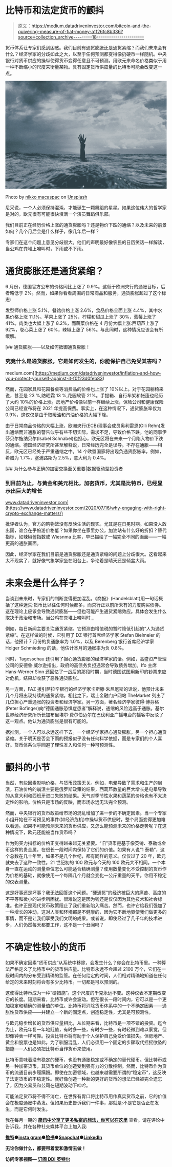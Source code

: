 # 比特币和法定货币的颤抖

> 原文：<https://medium.datadriveninvestor.com/bitcoin-and-the-quivering-measure-of-fiat-money-a1f26fc8b336?source=collection_archive---------18----------------------->

货币体系让专家们感到困惑。我们目前有通货膨胀还是通货紧缩？而我们未来会有什么？经济学家的分歧如此之大，以至于任何预测都变得像扔硬币一样随机。中央银行对货币供应的操纵使得货币变得任意且不可预测。用欧元来命名价格类似于用一种不断缩小的尺度来衡量某物。具有固定货币供应量的比特币可能会改变这一点。

![](img/c165a3bafc82dda0f88dd64def81fbe2.png)

Photo by [nikko macaspac](https://unsplash.com/@nikkotations?utm_source=medium&utm_medium=referral) on [Unsplash](https://unsplash.com?utm_source=medium&utm_medium=referral)

尼采说，一个人必须保持混沌，才能诞生一颗舞蹈的星星。如果这位伟大的哲学家是对的，欧元很有可能很快填满一个演员舞蹈俱乐部。

我们目前正在经历价格上涨的通货膨胀吗？还是物价下跌的通缩？以及未来的前景如何？几个月后会是什么样子，像几年后一样？

专家们在这个问题上意见分歧很大。他们的声明最好像农民的日历笑话一样解读，当公鸡在粪堆上啼叫时，下雨或不下雨。

# 通货膨胀还是通货紧缩？

6 月份，德国官方公布的价格同比上涨了 0.9%。这低于欧洲央行的通胀目标，后者略低于 2%。然而，如果你看看周围的日常商品和服务，通货膨胀超过了这个标志:

发型师价格上涨 5.1%，餐馆价格上涨 2.6%，食品价格全面上涨 4.4%，其中水果价格上涨 11.1%。苹果上涨了 25%，柠檬和甜瓜上涨了 30%，蓝莓上涨了 41%。肉类也大幅上涨了 8.2%，而蔬菜价格在 4 月份大幅上涨:西葫芦上涨了 92%，卷心菜上涨了 60%，辣椒上涨了 56%。与此同时，这种情况应该会有所缓解。

[](https://medium.com/datadriveninvestor/inflation-and-how-you-protect-yourself-against-it-f0f23d0feb83) [## 通货膨胀——以及如何抵御通货膨胀！

### 究竟什么是通货膨胀，它是如何发生的，你能保护自己免受其害吗？

medium.com](https://medium.com/datadriveninvestor/inflation-and-how-you-protect-yourself-against-it-f0f23d0feb83) 

然而，花园家具和花园餐桌等消费品的价格也上涨了 10%以上。对于花园躺椅来说，甚至是 23 %,防晒霜 13 %,花园软管 21%。手提箱、自行车架和帐篷也经历了大约 10%的价格上涨。房地产价格像以前一样继续上涨，保险公司和健康保险公司已经宣布将在 2021 年提高保费。事实上，在这种情况下，通货膨胀率仅为 0.9%，这仅仅是由于取暖油和汽油价格的大幅下降。

由于日常商品价格的大幅上涨，欧洲央行(ECB)理事会成员奥利雷恩(Olli Rehn)发出通缩而非通胀的警告似乎有些不切实际。需求不足，导致价格下跌。他的同事伊莎贝尔施纳贝尔(Isabel Schnabel)也担心，欧元区将在未来一个月陷入物价下跌的通缩。德国经济研究所甚至解释说，日常经历完全是误导。不存在通胀——相反，欧元区已经处于严重通缩之中。14 个欧盟国家将出现负通货膨胀率，例如，希腊为 1.7%，塞浦路斯为 2.5%，意大利为 0.4%。

[](https://www.datadriveninvestor.com/2020/07/16/why-engaging-with-right-crypto-exchange-matters/) [## 为什么参与正确的加密交换至关重要|数据驱动型投资者

### 到目前为止，与黄金和美元相比，加密货币，尤其是比特币，已经显示出巨大的增长

www.datadriveninvestor.com](https://www.datadriveninvestor.com/2020/07/16/why-engaging-with-right-crypto-exchange-matters/) 

批评者认为，官方的购物篮没有反映生活的现实。尤其是在日冕时期。如果没人敢出国，谁会在乎旅游价格低？如果你坐在家里办公，加油站有什么好的折扣？替代指标，如辣椒酱指数或 Wiesnma 比率，早已描绘了一幅完全不同的画面——一幅更高的通胀画面。

因此，经济学家在我们目前是通货膨胀还是通货紧缩的问题上分歧很大。这看起来太不现实了，就好像气象学家坐在阳台上，争论着是晴天还是倾盆大雨。

# 未来会是什么样子？

当谈到未来时，专家们的判断变得更加混乱。《商报》(Handelsblatt)用一句话概括了这种迷失:货币比以往任何时候都多，而央行正以前所未有的力度购买债券。这在理论上应该会导致通货膨胀——但也可能产生通货紧缩效应。具体会发生什么取决于政治和市场。当公鸡在粪堆上啼叫时…

例如，每日新闻主要关注通货紧缩。它预测由增值税的暂时降低引起的“人为通货紧缩”。在这样做的时候，它引用了 DZ 银行首席经济学家 Stefan Bielmeier 的话，他预计 7 月份的负通胀率为 1.0%，以及 Berenberg 银行首席经济学家 Holger Schmieding 的话，他估计本月的通胀率为负 0.8%。

同时，Tagesschau 还引用了担心通货膨胀的经济学家的话。例如，高盛资产管理公司的安德鲁·威尔逊指出，政府的高债务负担通常会导致债务增加。Ifo 主席 Hans-Werner Sinn 还回忆了一战后的那段时期，当时德国试图用新印的钞票来应对危机，结果却收获了恶性通货膨胀。

另一方面，FAZ 援引萨拉辛银行的经济学家卡斯滕·朱尼厄斯的话说，他预计未来几个月将出现持续的通货紧缩。相比之下，瑞士金融门户网站 TheMarket 列出了几位担心严重通胀的投资者和经济学家。另一方面，著名经济学家彼得·博芬格(Peter Bofinger)向“德国通胀恐惧症患者”解释说，通缩的风险远高于通胀。基尔世界经济研究所所长加布里埃尔·费尔伯迈尔在巴伐利亚广播电台的播客中反驳了这一观点。他认为通货膨胀是很有可能的。

据推测，一个人可以永远这样下去。一个经济学家担心通货膨胀，另一个担心通货紧缩。关于明天是否会下雨的预报似乎没有任何科学依据，而是专家们的个人喜好。货币体系似乎回避了理性准入和任何一种可预测性。

# 颤抖的小节

当然，有些因素影响价格，与货币政策无关。例如，电晕导致了需求和生产的崩溃，石油价格的崩溃主要是俄罗斯政策的结果，西葫芦数量的巨大增长是电晕导致的从意大利和西班牙进口失败的结果。天气对季节性水果和蔬菜的价格也有不太决定性的影响。价格只是市场的反映，而市场永远无法完全预测。

然而，中央银行的货币政策给市场的混乱增加了进一步的不确定因素。当一个专家小组开始在不可预见的事件(如经济危机)中操纵货币供应时，整个局面变得更加难以看透。如果不可能预测未来的货币供应，又怎么能预测未来的价格走势呢？在这种情况下，欧元还能被当作货币吗？

作为购买力指标的价格正变得越来越无关紧要。“旧”货币是基于像英镑、泰勒或金币这样的贵金属，在很长一段时间内保持了它们的价值。如果有人说“1 泰勒”，这个总数在几十年里，如果不是几个世纪，都有同样的意义。仅仅过了 20 年，欧元就失去了这种一致性。21 世纪初的 100 欧元与今天的 100 欧元大不相同。一个本身一直在运动的测量单位怎么可能适合精确测量？使用数量变化不受控制的货币作为价格的基础，就像使用一个每隔几个月就会变化一公斤重量的天平。你用不稳定的仪表测量。

这是好事还是坏事？我无法回答这个问题。“硬通货”的经济被巨大的痛苦、高度的不平等和微小的进步所困扰。很难说这是因为钱还是仅仅因为其他技术和社会标准。也许正是现代货币政策阻止了我们重新陷入痛苦。然而，也许它给我们强加了一种增长的冲动，这对人类和环境都是不健康的，因为它不断地驱使我们做更多的事情，而不是让我们享受我们文明的成果。或者说，即使经过了几千年的技术进步，人们仍然每天都要工作，这不是一个丑闻吗？

# 不确定性较小的货币

如果不确定因素“货币供应”从系统中移除，会发生什么？你会在比特币里。一种算法严格定义了比特币中的货币供应量。比特币永远不会超过 2100 万个，它们在一段时间内的分布受到精确的监管。在任何给定的时间，人们相对精确地知道在任何给定的未来时刻将会有多少比特币。一切都是可以预测的。

这使得比特币成为一种“硬措施”。这个尺度的千克永远不变。这种仪表不定期改变它的长度。短期来看，比特币或许会波动。但在很长一段时间内，它可以是一个更加稳定和精确的测量值的单位。比特币将消除货币体系中的一个不确定因素——通胀性货币供应——并建立一个新的固定点，创造稳定性，尤其是可预测性。

与欧元稳步增长的货币供应量相比，从长期来看，比特币是一项不错的投资。迄今为止，欧元年复一年地贬值，有时多一些，有时少一些，有时轻微到难以察觉，但却像钟表一样可靠。投资比特币将有助于个人保护自己免受价值损失。但房地产、黄金和股票也是如此。为了驯服混乱，人们必须用一个固定的步骤取代摇摇欲坠的措施——人们必须把比特币当作货币来使用。

比特币意味着没有稳定的硬币，也没有通胀稳定或不确定的替代硬币。但比特币或另一种加密货币，其货币单位的创造受到强有力的分散控制。然而，比特币作为货币的流通目前步履蹒跚。即使在加密领域，也越来越需要所谓的“稳定币”，这反映了法定货币的不稳定性。就好像创造一种新的更好的货币的想法已经被完全遗忘了，因为交易员和公司在短期波动下呻吟。

可能法定货币将不得不消亡，在世界有胃口将比特币用作真实货币之前，它的价值会在极度通胀中蒸发。但如果历史告诉我们一件事，那就是:不是它是否正在发生，而是它何时发生。

我在每月一期的 [**简讯中分享了更多私密的想法，你可以在这里**](https://mailchi.mp/bf8f8e8ed697/keep-in-touch-with-lukas) 查看。请在评论中告诉我，并在各种社交媒体平台上加入我:

[**推特**](https://twitter.com/WiesfleckerL)●[**insta gram**](https://www.instagram.com/lukaswiesflecker/)●[**脸书**](https://www.facebook.com/lukaswiesfleckerr)●[**Snapchat**](https://www.snapchat.com/add/luggooo)**●[**LinkedIn**](https://www.linkedin.com/in/lukas-wiesflecker-1b11251a5/)**

**无论你做什么，都要带着爱和激情去做！**

****访问专家视图—** [**订阅 DDI 英特尔**](https://datadriveninvestor.com/ddi-intel)**